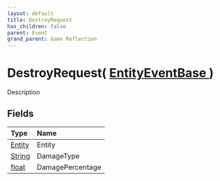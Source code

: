 ```yaml
---
layout: default
title: DestroyRequest
has_children: false
parent: Event
grand_parent: Game Reflection
---
```

# DestroyRequest( [ EntityEventBase ](/riftbreaker-wiki/docs/game-reflection/events/entity_event_base/) )
Description 

## Fields

| Type | Name |
|:----------|:--------------|
| [Entity](/riftbreaker-wiki/docs/game-reflection/classes/entity/) | Entity |
| [String](/riftbreaker-wiki/docs/game-reflection/components/string/) | DamageType |
| [float](/riftbreaker-wiki/docs/game-reflection/components/float/) | DamagePercentage |

